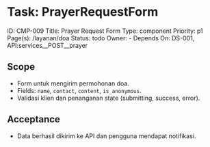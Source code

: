 # Task: PrayerRequestForm
ID: CMP-009
Title: Prayer Request Form
Type: component
Priority: p1
Page(s): /layanan/doa
Status: todo
Owner: -
Depends On: DS-001, API:services__POST__prayer

## Scope
- Form untuk mengirim permohonan doa.
- Fields: `name`, `contact`, `content`, `is_anonymous`.
- Validasi klien dan penanganan state (submitting, success, error).

## Acceptance
- Data berhasil dikirim ke API dan pengguna mendapat notifikasi.
